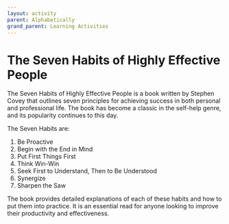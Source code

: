 ```yaml
---
layout: activity
parent: Alphabetically
grand_parent: Learning Activities
---
```


# The Seven Habits of Highly Effective People

The Seven Habits of Highly Effective People is a book written by Stephen Covey that outlines seven principles for achieving success in both personal and professional life. The book has become a classic in the self-help genre, and its popularity continues to this day. 

The Seven Habits are: 
1. Be Proactive 
2. Begin with the End in Mind 
3. Put First Things First 
4. Think Win-Win 
5. Seek First to Understand, Then to Be Understood
6. Synergize
7. Sharpen the Saw 

The book provides detailed explanations of each of these habits and how to put them into practice. It is an essential read for anyone looking to improve their productivity and effectiveness.